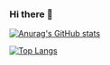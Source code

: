 ### Hi there 👋

[![Anurag's GitHub stats](https://github-readme-stats.vercel.app/api?username=jlzhjp&show_icons=true)](https://github.com/anuraghazra/github-readme-stats)

[![Top Langs](https://github-readme-stats.vercel.app/api/top-langs/?username=jlzhjp)](https://github.com/anuraghazra/github-readme-stats)
